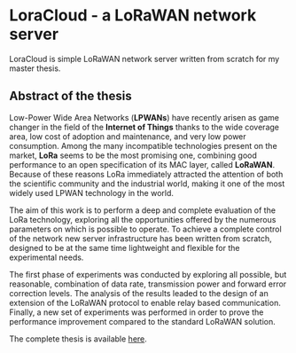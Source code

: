 # LoraCloud - a LoRaWAN network server

LoraCloud is simple LoRaWAN network server written from scratch for my master thesis.

## Abstract of the thesis

Low-Power Wide Area Networks (**LPWANs**) have recently arisen as game changer in the field of the **Internet of Things** thanks to the wide coverage area, low cost of adoption and maintenance, and very low power consumption. 
Among the many incompatible technologies present on the market, **LoRa** seems to be the most promising one, combining good performance to an open specification of its MAC layer, called **LoRaWAN**. 
Because of these reasons LoRa immediately attracted the attention of both the scientific community and the industrial world, making it one of the most widely used LPWAN technology in the world.

The aim of this work is to perform a deep and complete evaluation of the LoRa technology, exploring all the opportunities offered by the numerous parameters on which is possible to operate. 
To achieve a complete control of the network new server infrastructure has been written from scratch, designed to be at the same time lightweight and flexible for the experimental needs.

The first phase of experiments was conducted by exploring all possible, but reasonable, combination of data rate, transmission power and forward error correction levels. 
The analysis of the results leaded to the design of an extension of the LoRaWAN protocol to enable relay based communication. 
Finally, a new set of experiments was performed in order to prove the performance improvement compared to the standard LoRaWAN solution.

The complete thesis is available [here](https://etd.adm.unipi.it/theses/available/etd-08302016-145729/unrestricted/tesi.pdf).
